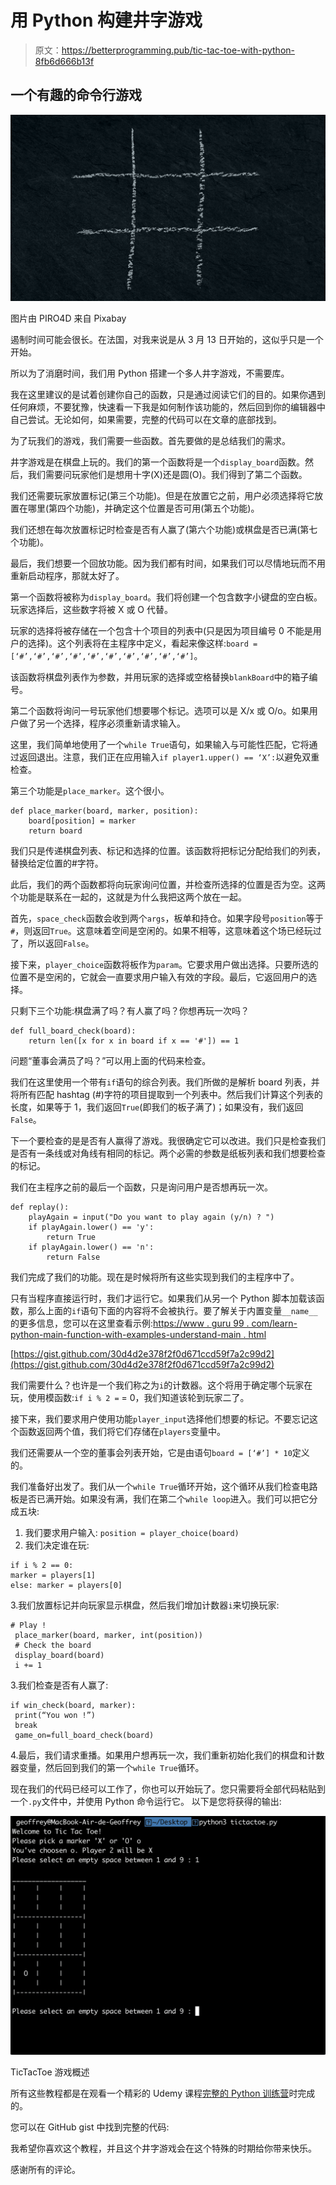 # 用 Python 构建井字游戏

> 原文：<https://betterprogramming.pub/tic-tac-toe-with-python-8fb6d666b13f>

## 一个有趣的命令行游戏

![](img/53acb009bd4e2ce5e74858a98bda548f.png)

图片由 PIRO4D 来自 Pixabay

遏制时间可能会很长。在法国，对我来说是从 3 月 13 日开始的，这似乎只是一个开始。

所以为了消磨时间，我们用 Python 搭建一个多人井字游戏，不需要库。

我在这里建议的是试着创建你自己的函数，只是通过阅读它们的目的。如果你遇到任何麻烦，不要犹豫，快速看一下我是如何制作该功能的，然后回到你的编辑器中自己尝试。无论如何，如果需要，完整的代码可以在文章的底部找到。

为了玩我们的游戏，我们需要一些函数。首先要做的是总结我们的需求。

井字游戏是在棋盘上玩的。我们的第一个函数将是一个`display_board`函数。然后，我们需要问玩家他们是想用十字(X)还是圆(O)。我们得到了第二个函数。

我们还需要玩家放置标记(第三个功能)。但是在放置它之前，用户必须选择将它放置在哪里(第四个功能)，并确定这个位置是否可用(第五个功能)。

我们还想在每次放置标记时检查是否有人赢了(第六个功能)或棋盘是否已满(第七个功能)。

最后，我们想要一个回放功能。因为我们都有时间，如果我们可以尽情地玩而不用重新启动程序，那就太好了。

第一个函数将被称为`display_board`。我们将创建一个包含数字小键盘的空白板。玩家选择后，这些数字将被 X 或 O 代替。

玩家的选择将被存储在一个包含十个项目的列表中(只是因为项目编号 0 不能是用户的选择)。这个列表将在主程序中定义，看起来像这样:`board = [‘#’,‘#’,‘#’,‘#’,‘#’,‘#’,‘#’,‘#’,‘#’,‘#’]`。

该函数将棋盘列表作为参数，并用玩家的选择或空格替换`blankBoard`中的箱子编号。

第二个函数将询问一号玩家他们想要哪个标记。选项可以是 X/x 或 O/o。如果用户做了另一个选择，程序必须重新请求输入。

这里，我们简单地使用了一个`while True`语句，如果输入与可能性匹配，它将通过返回退出。注意，我们正在应用输入`if player1.upper() == ‘X’:`以避免双重检查。

第三个功能是`place_marker`。这个很小。

```
def place_marker(board, marker, position):
    board[position] = marker
    return board
```

我们只是传递棋盘列表、标记和选择的位置。该函数将把标记分配给我们的列表，替换给定位置的#字符。

此后，我们的两个函数都将向玩家询问位置，并检查所选择的位置是否为空。这两个功能是联系在一起的，这就是为什么我把这两个放在一起。

首先，`space_check`函数会收到两个`args`，板单和持仓。如果字段号`position`等于`#`，则返回`True`。这意味着空间是空闲的。如果不相等，这意味着这个场已经玩过了，所以返回`False`。

接下来，`player_choice`函数将板作为`param`。它要求用户做出选择。只要所选的位置不是空闲的，它就会一直要求用户输入有效的字段。最后，它返回用户的选择。

只剩下三个功能:棋盘满了吗？有人赢了吗？你想再玩一次吗？

```
def full_board_check(board):
    return len([x for x in board if x == '#']) == 1
```

问题“董事会满员了吗？”可以用上面的代码来检查。

我们在这里使用一个带有`if`语句的综合列表。我们所做的是解析 board 列表，并将所有匹配 hashtag (#)字符的项目提取到一个列表中。然后我们计算这个列表的长度，如果等于 1，我们返回`True`(即我们的板子满了)；如果没有，我们返回`False`。

下一个要检查的是是否有人赢得了游戏。我很确定它可以改进。我们只是检查我们是否有一条线或对角线有相同的标记。两个必需的参数是纸板列表和我们想要检查的标记。

我们在主程序之前的最后一个函数，只是询问用户是否想再玩一次。

```
def replay():
    playAgain = input("Do you want to play again (y/n) ? ")
    if playAgain.lower() == 'y':
        return True
    if playAgain.lower() == 'n':
        return False
```

我们完成了我们的功能。现在是时候将所有这些实现到我们的主程序中了。

只有当程序直接运行时，我们才运行它。如果我们从另一个 Python 脚本加载该函数，那么上面的`if`语句下面的内容将不会被执行。要了解关于内置变量`__name__`的更多信息，您可以在这里查看示例:[https://www . guru 99 . com/learn-python-main-function-with-examples-understand-main . html](https://www.guru99.com/learn-python-main-function-with-examples-understand-main.html)

[https://gist.github.com/30d4d2e378f2f0d671ccd59f7a2c99d2](https://gist.github.com/30d4d2e378f2f0d671ccd59f7a2c99d2)

我们需要什么？也许是一个我们称之为`i`的计数器。这个将用于确定哪个玩家在玩，使用模函数:`if i % 2 =` = 0，我们知道该轮到玩家二了。

接下来，我们要求用户使用功能`player_input`选择他们想要的标记。不要忘记这个函数返回两个值，我们将它们存储在`players`变量中。

我们还需要从一个空的董事会列表开始，它是由语句`board = [‘#’] * 10`定义的。

我们准备好出发了。我们从一个`while True`循环开始，这个循环从我们检查电路板是否已满开始。如果没有满，我们在第二个`while loop`进入。我们可以把它分成五块:

1.  我们要求用户输入:
    `position = player_choice(board)`
2.  我们决定谁在玩:

```
if i % 2 == 0:
marker = players[1]
else: marker = players[0]
```

3.我们放置标记并向玩家显示棋盘，然后我们增加计数器`i`来切换玩家:

```
# Play !
 place_marker(board, marker, int(position))
 # Check the board
 display_board(board)
 i += 1
```

3.我们检查是否有人赢了:

```
if win_check(board, marker):
 print(“You won !”)
 break
 game_on=full_board_check(board)
```

4.最后，我们请求重播。如果用户想再玩一次，我们重新初始化我们的棋盘和计数器变量，然后回到我们的第一个`while True`循环。

现在我们的代码已经可以工作了，你也可以开始玩了。您只需要将全部代码粘贴到一个`.py`文件中，并使用 Python 命令运行它。
以下是您将获得的输出:

![](img/f78ed01b8fdcac1d5637f5d4c425230b.png)

TicTacToe 游戏概述

所有这些教程都是在观看一个精彩的 Udemy 课程[完整的 Python 训练营](https://www.udemy.com/course/complete-python-bootcamp/)时完成的。

您可以在 GitHub gist 中找到完整的代码:

我希望你喜欢这个教程，并且这个井字游戏会在这个特殊的时期给你带来快乐。

感谢所有的评论。